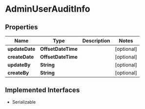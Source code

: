 

# AdminUserAuditInfo


## Properties

| Name | Type | Description | Notes |
|------------ | ------------- | ------------- | -------------|
|**updateDate** | **OffsetDateTime** |  |  [optional] |
|**createDate** | **OffsetDateTime** |  |  [optional] |
|**updateBy** | **String** |  |  [optional] |
|**createBy** | **String** |  |  [optional] |


## Implemented Interfaces

* Serializable


